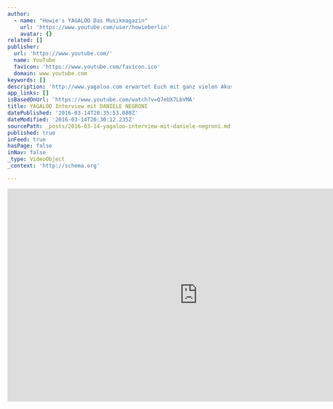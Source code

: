 ```yaml
---
author:
  - name: "Howie's YAGALOO Das Musikmagazin"
    url: 'https://www.youtube.com/user/howieberlin'
    avatar: {}
related: []
publisher:
  url: 'https://www.youtube.com/'
  name: YouTube
  favicon: 'https://www.youtube.com/favicon.ico'
  domain: www.youtube.com
keywords: []
description: 'http://www.yagaloo.com erwartet Euch mit ganz vielen Akustikclips, Interviews, Fotos und massig Videos aus allen Themenbereichen! Schaut mal rein!'
app_links: []
isBasedOnUrl: 'https://www.youtube.com/watch?v=Q7eUX7LbVMA'
title: YAGALOO Interview mit DANIELE NEGRONI
datePublished: '2016-03-14T20:35:53.080Z'
dateModified: '2016-03-14T20:30:12.235Z'
sourcePath: _posts/2016-03-14-yagaloo-interview-mit-daniele-negroni.md
published: true
inFeed: true
hasPage: false
inNav: false
_type: VideoObject
_context: 'http://schema.org'

---
```

<iframe src="https://cdn.embedly.com/widgets/media.html?src=https%3A%2F%2Fwww.youtube.com%2Fembed%2FQ7eUX7LbVMA%3Ffeature%3Doembed&amp;url=https%3A%2F%2Fwww.youtube.com%2Fwatch%3Fv%3DQ7eUX7LbVMA&amp;image=https%3A%2F%2Fi.ytimg.com%2Fvi%2FQ7eUX7LbVMA%2Fhqdefault.jpg&amp;key=b7d04c9b404c499eba89ee7072e1c4f7&amp;type=text%2Fhtml&amp;schema=youtube" width="854" height="480" scrolling="no" frameborder="0" allowfullscreen="allowfullscreen" style=""></iframe>